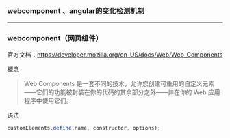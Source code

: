 ### webcomponent 、angular的变化检测机制

---

### webcomponent（网页组件）

官方文档：https://developer.mozilla.org/en-US/docs/Web/Web_Components

概念

> Web Components 是一套不同的技术，允许您创建可重用的自定义元素——它们的功能被封装在你的代码的其余部分之外——并在你的 Web 应用程序中使用它们。

语法

```js
customElements.define(name, constructor, options);
```

